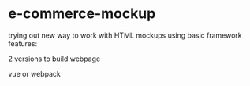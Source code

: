 # e-commerce-mockup

trying out new way to work with HTML mockups using basic framework features:

2 versions to build webpage

  vue or webpack
